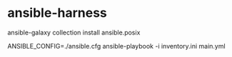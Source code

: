 # ansible-harness

ansible-galaxy collection install ansible.posix

ANSIBLE_CONFIG=./ansible.cfg ansible-playbook -i inventory.ini main.yml
